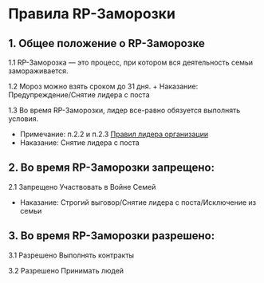 # Правила RP-Заморозки
## 1. Общее положение о RP-Заморозке
1.1 RP-Заморозка — это процесс, при котором вся деятельность семьи замораживается.
 
1.2 Мороз можно взять сроком до 31 дня.
    + Наказание: Предупреждение/Снятие лидера с поста

1.3 Во время RP-Заморозки, лидер все-равно обязуется выполнять условия.
 + Примечание: п.2.2 и п.2.3 [Правил лидера организации](https://github.com/AlgorithmLX/MoneyDB/blob/main/rules/lider_rules.md#2-%D0%BE%D0%B1%D1%8F%D0%B7%D0%B0%D0%BD%D0%BD%D0%BE%D1%81%D1%82%D0%B8-%D0%BB%D0%B8%D0%B4%D0%B5%D1%80%D0%B0)
 + Наказание: Снятие лидера с поста

## 2. Во время RP-Заморозки запрещено:
2.1 Запрещено Участвовать в Войне Семей
   + Наказание: Строгий выговор/Снятие лидера с поста/Исключение из семьи 

## 3. Во время RP-Заморозки разрешено:
3.1 Разрешено Выполнять контракты

3.2 Разрешено Принимать людей
 
